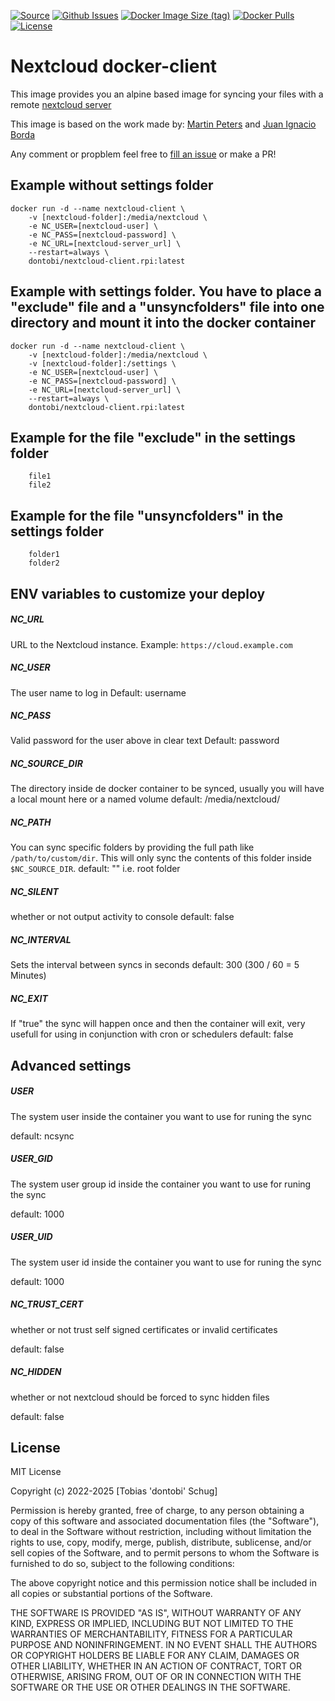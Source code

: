 [![Source](https://img.shields.io/badge/source-github-blue)](https://github.com/dontobi/nextcloud-client.rpi)
[![Github Issues](https://img.shields.io/github/issues/dontobi/nextcloud-client.rpi)](https://github.com/dontobi/nextcloud-client.rpi/issues)
[![Docker Image Size (tag)](https://img.shields.io/docker/image-size/dontobi/nextcloud-client.rpi/latest)](https://hub.docker.com/repository/docker/dontobi/nextcloud-client.rpi)
[![Docker Pulls](https://img.shields.io/docker/pulls/dontobi/nextcloud-client.rpi)](https://hub.docker.com/repository/docker/dontobi/nextcloud-client.rpi)
[![License](https://img.shields.io/github/license/dontobi/nextcloud-client.rpi)](https://github.com/dontobi/nextcloud-client.rpi/blob/main/LICENSE.md)

# Nextcloud docker-client
This image provides you an alpine based image for syncing your files with a remote [nextcloud server ](https://nextcloud.com/)

This image is based on the work made by: [Martin Peters](https://github.com/FreakyBytes) and [Juan Ignacio Borda](https://github.com/juanitomint)

Any comment or propblem feel free to [fill an issue](https://github.com/dontobi/nextcloud-client.rpi/issues/new) or make a PR!

## Example without settings folder
```
docker run -d --name nextcloud-client \
    -v [nextcloud-folder]:/media/nextcloud \
    -e NC_USER=[nextcloud-user] \
    -e NC_PASS=[nextcloud-password] \
    -e NC_URL=[nextcloud-server_url] \
    --restart=always \
    dontobi/nextcloud-client.rpi:latest
```

## Example with settings folder. You have to place a "exclude" file and a "unsyncfolders" file into one directory and mount it into the docker container
```
docker run -d --name nextcloud-client \
    -v [nextcloud-folder]:/media/nextcloud \
    -v [nextcloud-folder]:/settings \
    -e NC_USER=[nextcloud-user] \
    -e NC_PASS=[nextcloud-password] \
    -e NC_URL=[nextcloud-server_url] \
    --restart=always \
    dontobi/nextcloud-client.rpi:latest
```

## Example for the file "exclude" in the settings folder
```
    file1
    file2
```

## Example for the file "unsyncfolders" in the settings folder
```
    folder1
    folder2
```


## ENV variables to customize your deploy

##### NC_URL
URL to the Nextcloud instance. Example: `https://cloud.example.com`

##### NC_USER
The user name to log in
Default: username

##### NC_PASS 
Valid password for the user above in clear text
Default: password

##### NC_SOURCE_DIR
The directory inside de docker container to be synced, usually you will have a local mount here or a named volume
default: /media/nextcloud/

##### NC_PATH
You can sync specific folders by providing the full path like `/path/to/custom/dir`. This will only sync the contents of this folder inside `$NC_SOURCE_DIR`.
default: "" i.e. root folder

##### NC_SILENT
whether or not output activity to console
default: false

##### NC_INTERVAL
Sets the interval between syncs in seconds
default: 300 (300 / 60 = 5 Minutes)

##### NC_EXIT
If "true" the sync will happen once and then the container will exit, very usefull for using 
in conjunction with cron or schedulers
default: false
 
## Advanced settings

##### USER
The system user inside the container you want to use for runing the sync

default: ncsync

##### USER_GID
The system user group id inside the container you want to use for runing the sync

default: 1000

##### USER_UID
The system user id inside the container you want to use for runing the sync

default: 1000

##### NC_TRUST_CERT
whether or not trust self signed certificates or invalid certificates

default: false

##### NC_HIDDEN
whether or not nextcloud should be forced to sync hidden files

default: false


## License
MIT License

Copyright (c) 2022-2025 [Tobias 'dontobi' Schug]

Permission is hereby granted, free of charge, to any person obtaining a copy
of this software and associated documentation files (the "Software"), to deal
in the Software without restriction, including without limitation the rights
to use, copy, modify, merge, publish, distribute, sublicense, and/or sell
copies of the Software, and to permit persons to whom the Software is
furnished to do so, subject to the following conditions:

The above copyright notice and this permission notice shall be included in all
copies or substantial portions of the Software.

THE SOFTWARE IS PROVIDED "AS IS", WITHOUT WARRANTY OF ANY KIND, EXPRESS OR
IMPLIED, INCLUDING BUT NOT LIMITED TO THE WARRANTIES OF MERCHANTABILITY,
FITNESS FOR A PARTICULAR PURPOSE AND NONINFRINGEMENT. IN NO EVENT SHALL THE
AUTHORS OR COPYRIGHT HOLDERS BE LIABLE FOR ANY CLAIM, DAMAGES OR OTHER
LIABILITY, WHETHER IN AN ACTION OF CONTRACT, TORT OR OTHERWISE, ARISING FROM,
OUT OF OR IN CONNECTION WITH THE SOFTWARE OR THE USE OR OTHER DEALINGS IN THE
SOFTWARE.
